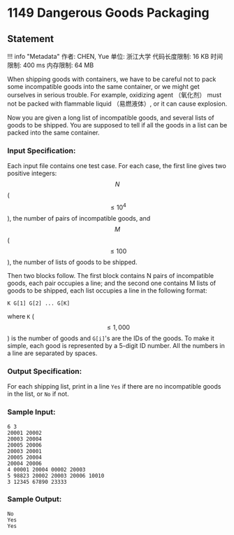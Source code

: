 
# 1149 Dangerous Goods Packaging

## Statement

!!! info "Metadata"
    作者: CHEN, Yue
    单位: 浙江大学
    代码长度限制: 16 KB
    时间限制: 400 ms
    内存限制: 64 MB

When shipping goods with containers, we have to be careful not to pack some incompatible goods into the same container, or we might get ourselves in serious trouble. For example, oxidizing agent （氧化剂） must not be packed with flammable liquid （易燃液体）, or it can cause explosion.

Now you are given a long list of incompatible goods, and several lists of goods to be shipped. You are supposed to tell if all the goods in a list can be packed into the same container.

### Input Specification:

Each input file contains one test case. For each case, the first line gives two positive integers: $$N$$ ($$\le 10^4$$), the number of pairs of incompatible goods, and $$M$$ ($$\le 100$$), the number of lists of goods to be shipped.

Then two blocks follow. The first block contains N pairs of incompatible goods, each pair occupies a line; and the second one contains M lists of goods to be shipped, each list occupies a line in the following format:
```
K G[1] G[2] ... G[K]
```
where `K` ($$\le 1,000$$) is the number of goods and `G[i]`'s are the IDs of the goods. To make it simple, each good is represented by a 5-digit ID number. All the numbers in a line are separated by spaces.

### Output Specification:

For each shipping list, print in a line `Yes` if there are no incompatible goods in the list, or `No` if not.

### Sample Input:
```plaintext
6 3
20001 20002
20003 20004
20005 20006
20003 20001
20005 20004
20004 20006
4 00001 20004 00002 20003
5 98823 20002 20003 20006 10010
3 12345 67890 23333
```

### Sample Output:
```plaintext
No
Yes
Yes
```


